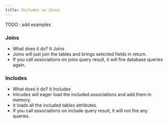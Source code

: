 ```yaml
---
title: Includes vs Joins
---
```


TODO : add examples

### Joins
- What does it do? It Joins
- Joins will just join the tables and brings selected fields in return.
- If you call associations on joins query result, it will fire database queries again.


### Includes
- What does it do? It Includes
- Inlcudes will eager load the included associations and add them in memory.
- It loads all the included tables attributes.
- If you call associations on include query result, it will not fire any queries.